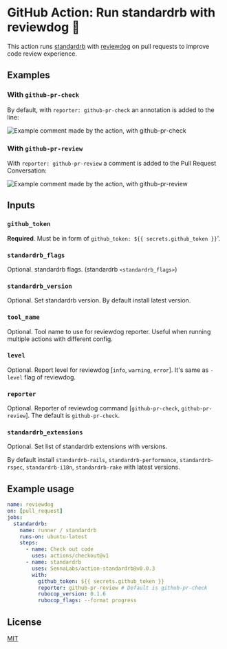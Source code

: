 # GitHub Action: Run standardrb with reviewdog 🐶

This action runs [standardrb](https://github.com/standardrb-hq/standardrb) with
[reviewdog](https://github.com/reviewdog/reviewdog) on pull requests to improve
code review experience.

## Examples

### With `github-pr-check`

By default, with `reporter: github-pr-check` an annotation is added to the line:

![Example comment made by the action, with github-pr-check](./examples/example-github-pr-check.png)

### With `github-pr-review`

With `reporter: github-pr-review` a comment is added to the Pull Request Conversation:

![Example comment made by the action, with github-pr-review](./examples/example-github-pr-review.png)

## Inputs

### `github_token`

**Required**. Must be in form of `github_token: ${{ secrets.github_token }}`'.

### `standardrb_flags`

Optional. standardrb flags. (standardrb `<standardrb_flags>`)

### `standardrb_version`

Optional. Set standardrb version. 
By default install latest version.

### `tool_name`

Optional. Tool name to use for reviewdog reporter. Useful when running multiple
actions with different config.

### `level`

Optional. Report level for reviewdog [`info`, `warning`, `error`].
It's same as `-level` flag of reviewdog.

### `reporter`

Optional. Reporter of reviewdog command [`github-pr-check`, `github-pr-review`].
The default is `github-pr-check`.

### `standardrb_extensions`

Optional. Set list of standardrb extensions with versions. 

By default install `standardrb-rails`, `standardrb-performance`, `standardrb-rspec`, `standardrb-i18n`, `standardrb-rake` with latest versions.

## Example usage

```yml
name: reviewdog
on: [pull_request]
jobs:
  standardrb:
    name: runner / standardrb
    runs-on: ubuntu-latest
    steps:
      - name: Check out code
        uses: actions/checkout@v1
      - name: standardrb
        uses: SennaLabs/action-standardrb@v0.0.3
        with:
          github_token: ${{ secrets.github_token }}
          reporter: github-pr-review # Default is github-pr-check
          rubocop_version: 0.1.6
          rubocop_flags: --format progress
```

## License

[MIT](https://choosealicense.com/licenses/mit)
